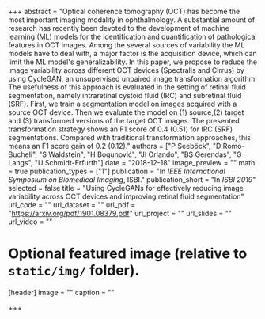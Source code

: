 +++
abstract = "Optical coherence tomography (OCT) has become the most important imaging modality in ophthalmology. A substantial amount of research has recently been devoted to the development of machine learning (ML) models for the identification and quantification of pathological features in OCT images. Among the several sources of variability the ML models have to deal with, a major factor is the acquisition device, which can limit the ML model's generalizability. In this paper, we propose to reduce the image variability across different OCT devices (Spectralis and Cirrus) by using CycleGAN, an unsupervised unpaired image transformation algorithm. The usefulness of this approach is evaluated in the setting of retinal fluid segmentation, namely intraretinal cystoid fluid (IRC) and subretinal fluid (SRF). First, we train a segmentation model on images acquired with a source OCT device. Then we evaluate the model on (1) source,(2) target and (3) transformed versions of the target OCT images. The presented transformation strategy shows an F1 score of 0.4 (0.51) for IRC (SRF) segmentations. Compared with traditional transformation approaches, this means an F1 score gain of 0.2 (0.12)."
authors = ["P Seeböck", "D Romo-Bucheli", "S Waldstein", "H Bogunović", "JI Orlando", "BS Gerendas", "G Langs", "U Schmidt-Erfurth"]
date = "2018-12-18"
image_preview = ""
math = true
publication_types = ["1"]
publication = "In *IEEE International Symposium on Biomedical Imaging*, ISBI."
publication_short = "In *ISBI 2019*"
selected = false
title = "Using CycleGANs for effectively reducing image variability across OCT devices and improving retinal fluid segmentation"
url_code = ""
url_dataset = ""
url_pdf = "https://arxiv.org/pdf/1901.08379.pdf"
url_project = ""
url_slides = ""
url_video = ""

# Optional featured image (relative to `static/img/` folder).
[header]
image = ""
caption = ""


+++
